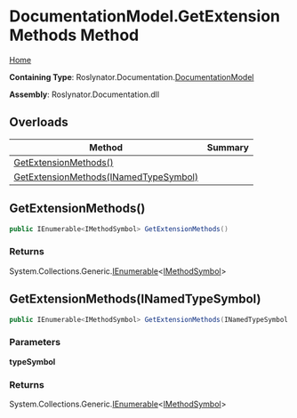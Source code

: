 <a name="_top"></a>

# DocumentationModel\.GetExtensionMethods Method

[Home](../../../../README.md#_top)

**Containing Type**: Roslynator\.Documentation\.[DocumentationModel](../README.md#_top)

**Assembly**: Roslynator\.Documentation\.dll

## Overloads

| Method | Summary |
| ------ | ------- |
| [GetExtensionMethods()](#Roslynator_Documentation_DocumentationModel_GetExtensionMethods) | |
| [GetExtensionMethods(INamedTypeSymbol)](#Roslynator_Documentation_DocumentationModel_GetExtensionMethods_Microsoft_CodeAnalysis_INamedTypeSymbol_) | |

## GetExtensionMethods\(\) <a name="Roslynator_Documentation_DocumentationModel_GetExtensionMethods"></a>

```csharp
public IEnumerable<IMethodSymbol> GetExtensionMethods()
```

### Returns

System\.Collections\.Generic\.[IEnumerable](https://docs.microsoft.com/en-us/dotnet/api/system.collections.generic.ienumerable-1)\<[IMethodSymbol](https://docs.microsoft.com/en-us/dotnet/api/microsoft.codeanalysis.imethodsymbol)>

## GetExtensionMethods\(INamedTypeSymbol\) <a name="Roslynator_Documentation_DocumentationModel_GetExtensionMethods_Microsoft_CodeAnalysis_INamedTypeSymbol_"></a>

```csharp
public IEnumerable<IMethodSymbol> GetExtensionMethods(INamedTypeSymbol typeSymbol)
```

### Parameters

**typeSymbol**

### Returns

System\.Collections\.Generic\.[IEnumerable](https://docs.microsoft.com/en-us/dotnet/api/system.collections.generic.ienumerable-1)\<[IMethodSymbol](https://docs.microsoft.com/en-us/dotnet/api/microsoft.codeanalysis.imethodsymbol)>

